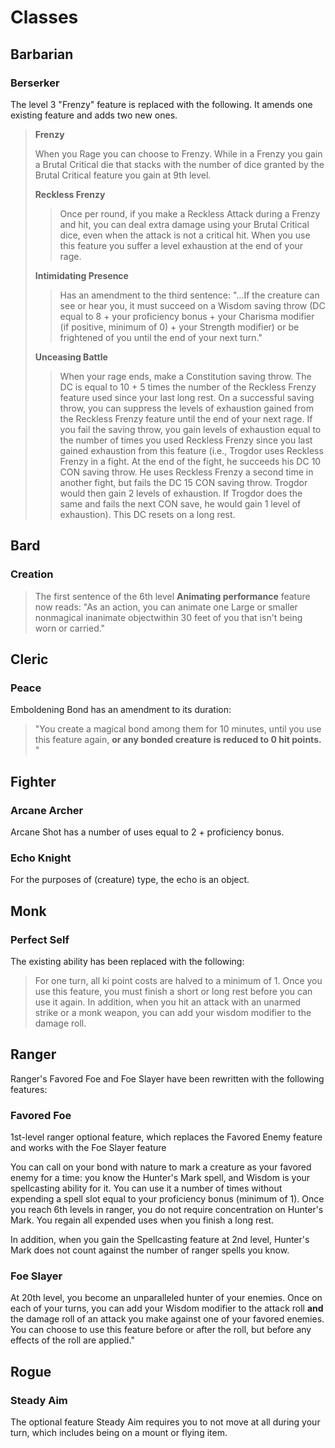 # Classes


## Barbarian

### Berserker

The level 3 "Frenzy" feature is replaced with the following. It amends one existing feature and adds two new ones.

> **Frenzy**
> 
> When you Rage you can choose to Frenzy. While in a Frenzy you gain a Brutal Critical die that stacks with the number of dice granted by the Brutal Critical feature you gain at 9th level.
> 
> **Reckless Frenzy**
> 
>> Once per round, if you make a Reckless Attack during a Frenzy and hit, you can deal extra damage using your Brutal Critical dice, even when the attack is not a critical hit. When you use this feature you suffer a level exhaustion at the end of your rage.
> 
> **Intimidating Presence**
> 
>> Has an amendment to the third sentence: "...If the creature can see or hear you, it must succeed on a Wisdom saving throw (DC equal to 8 + your proficiency bonus + your Charisma modifier (if positive, minimum of 0) + your Strength modifier) or be frightened of you until the end of your next turn."
> 
> **Unceasing Battle**
> 
>> When your rage ends, make a Constitution saving throw. The DC is equal to 10 + 5 times the number of the Reckless Frenzy feature used since your last long rest. On a successful saving throw, you can suppress the levels of exhaustion gained from the Reckless Frenzy feature until the end of your next rage. If you fail the saving throw, you gain levels of exhaustion equal to the number of times you used Reckless Frenzy since you last gained exhaustion from this feature (i.e., Trogdor uses Reckless Frenzy in a fight.  At the end of the fight, he succeeds his DC 10 CON saving throw.  He uses Reckless Frenzy a second time in another fight, but fails the DC 15 CON saving throw.  Trogdor would then gain 2 levels of exhaustion. If Trogdor does the same and fails the next CON save, he would gain 1 level of exhaustion). This DC resets on a long rest.  

## Bard

### Creation
>The first sentence of the 6th level **Animating performance** feature now reads:
> "As an action, you can animate one Large or smaller nonmagical inanimate objectwithin 30 feet of you that isn't being worn or carried."

## Cleric

### Peace
Emboldening Bond has an amendment to its duration:
>  "You create a magical bond among them for 10 minutes, until you use this feature again, **or any bonded creature is reduced to 0 hit points.** "

## Fighter 

### Arcane Archer

Arcane Shot has a number of uses equal to 2 + proficiency bonus.

### Echo Knight

For the purposes of (creature) type, the echo is an object.


## Monk

### Perfect Self
The existing ability has been replaced with the following:

> For one turn, all ki point costs are halved to a minimum of 1. Once you use this feature, you must finish a short or long rest before you can use it again. In addition, when you hit an attack with an unarmed strike or a monk weapon, you can add your wisdom modifier to the damage roll.

## Ranger
Ranger's Favored Foe and Foe Slayer have been rewritten with the following features:

### Favored Foe

1st-level ranger optional feature, which replaces the Favored Enemy feature and works with the Foe Slayer feature

You can call on your bond with nature to mark a creature as your favored enemy for a time: you know the Hunter's Mark spell, and Wisdom is your spellcasting ability for it. You can use it a number of times without expending a spell slot equal to your proficiency bonus (minimum of 1). Once you reach 6th levels in ranger, you do not require concentration on Hunter's Mark. You regain all expended uses when you finish a long rest.

In addition, when you gain the Spellcasting feature at 2nd level, Hunter's Mark does not count against the number of ranger spells you know.

### Foe Slayer

At 20th level, you become an unparalleled hunter of your enemies. Once on each of your turns, you can add your Wisdom modifier to the attack roll **and** the damage roll of an attack you make against one of your favored enemies. You can choose to use this feature before or after the roll, but before any effects of the roll are applied."

## Rogue

### Steady Aim

The optional feature Steady Aim requires you to not move at all during your turn, which includes being on a mount or flying item.



